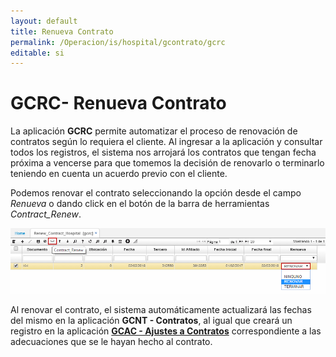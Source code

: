 ```yaml
---
layout: default
title: Renueva Contrato
permalink: /Operacion/is/hospital/gcontrato/gcrc
editable: si
---
```


# GCRC- Renueva Contrato

La aplicación **GCRC** permite automatizar el proceso de renovación de contratos según lo requiera el cliente. Al ingresar a la aplicación y consultar todos los registros, el sistema nos arrojará los contratos que tengan fecha próxima a vencerse para que tomemos la decisión de renovarlo o terminarlo teniendo en cuenta un acuerdo previo con el cliente.  

Podemos renovar el contrato seleccionando la opción desde el campo _Renueva_ o dando click en el botón de la barra de herramientas _Contract_Renew_.  

![](gcrc.png)

Al renovar el contrato, el sistema automáticamente actualizará las fechas del mismo en la aplicación **GCNT - Contratos**, al igual que creará un registro en la aplicación [**GCAC - Ajustes a Contratos**](http://docs.oasiscom.com/Operacion/is/hospital/gcontrato/gcac) correspondiente a las adecuaciones que se le hayan hecho al contrato.  
